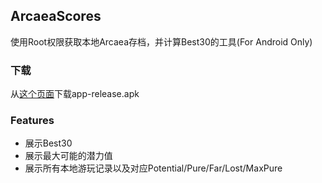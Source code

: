 ## ArcaeaScores
使用Root权限获取本地Arcaea存档，并计算Best30的工具(For Android Only)
### 下载
从[这个页面](https://github.com/Rosemoe/ArcaeaScores/releases/latest/)下载app-release.apk
### Features
* 展示Best30
* 展示最大可能的潜力值
* 展示所有本地游玩记录以及对应Potential/Pure/Far/Lost/MaxPure